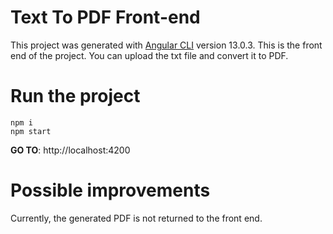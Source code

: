 # Text To PDF Front-end

This project was generated with [Angular CLI](https://github.com/angular/angular-cli) version 13.0.3.
This is the front end of the project. You can upload the txt file and convert it to PDF.

# Run the project

````shell script
npm i
npm start
````


**GO TO**: http://localhost:4200 

# Possible improvements 
Currently, the generated PDF is not returned to the front end.


